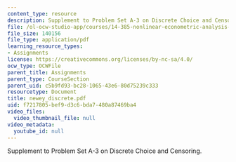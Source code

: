 ```yaml
---
content_type: resource
description: Supplement to Problem Set A-3 on Discrete Choice and Censoring.
file: /ol-ocw-studio-app/courses/14-385-nonlinear-econometric-analysis-fall-2007/f7217805bef9d3c6bda7480a87469ba4_newey_discrete.pdf
file_size: 140156
file_type: application/pdf
learning_resource_types:
- Assignments
license: https://creativecommons.org/licenses/by-nc-sa/4.0/
ocw_type: OCWFile
parent_title: Assignments
parent_type: CourseSection
parent_uid: c5b9fd93-bc28-1065-43e6-80d75239c333
resourcetype: Document
title: newey_discrete.pdf
uid: f7217805-bef9-d3c6-bda7-480a87469ba4
video_files:
  video_thumbnail_file: null
video_metadata:
  youtube_id: null
---
```

Supplement to Problem Set A-3 on Discrete Choice and Censoring.